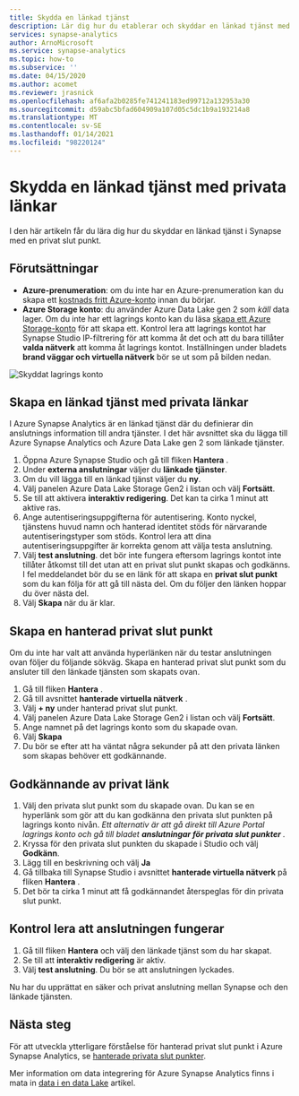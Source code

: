 ```yaml
---
title: Skydda en länkad tjänst
description: Lär dig hur du etablerar och skyddar en länkad tjänst med hanterat VNet
services: synapse-analytics
author: ArnoMicrosoft
ms.service: synapse-analytics
ms.topic: how-to
ms.subservice: ''
ms.date: 04/15/2020
ms.author: acomet
ms.reviewer: jrasnick
ms.openlocfilehash: af6afa2b0285fe741241183ed99712a132953a30
ms.sourcegitcommit: d59abc5bfad604909a107d05c5dc1b9a193214a8
ms.translationtype: MT
ms.contentlocale: sv-SE
ms.lasthandoff: 01/14/2021
ms.locfileid: "98220124"
---
```

# <a name="secure-a-linked-service-with-private-links"></a>Skydda en länkad tjänst med privata länkar

I den här artikeln får du lära dig hur du skyddar en länkad tjänst i Synapse med en privat slut punkt.

## <a name="prerequisites"></a>Förutsättningar

* **Azure-prenumeration**: om du inte har en Azure-prenumeration kan du skapa ett [kostnads fritt Azure-konto](https://azure.microsoft.com/free/) innan du börjar.
* **Azure Storage konto**: du använder Azure Data Lake gen 2 som *käll* data lager. Om du inte har ett lagrings konto kan du läsa [skapa ett Azure Storage-konto](../../storage/common/storage-account-create.md) för att skapa ett. Kontrol lera att lagrings kontot har Synapse Studio IP-filtrering för att komma åt det och att du bara tillåter **valda nätverk** att komma åt lagrings kontot. Inställningen under bladets **brand väggar och virtuella nätverk** bör se ut som på bilden nedan.

![Skyddat lagrings konto](./media/secure-storage-account.png)

## <a name="create-a-linked-service-with-private-links"></a>Skapa en länkad tjänst med privata länkar

I Azure Synapse Analytics är en länkad tjänst där du definierar din anslutnings information till andra tjänster. I det här avsnittet ska du lägga till Azure Synapse Analytics och Azure Data Lake gen 2 som länkade tjänster.

1. Öppna Azure Synapse Studio och gå till fliken **Hantera** .
1. Under **externa anslutningar** väljer du **länkade tjänster**.
1. Om du vill lägga till en länkad tjänst väljer du **ny**.
1. Välj panelen Azure Data Lake Storage Gen2 i listan och välj **Fortsätt**.
1. Se till att aktivera **interaktiv redigering**. Det kan ta cirka 1 minut att aktive ras. 
1. Ange autentiseringsuppgifterna för autentisering. Konto nyckel, tjänstens huvud namn och hanterad identitet stöds för närvarande autentiseringstyper som stöds. Kontrol lera att dina autentiseringsuppgifter är korrekta genom att välja testa anslutning.
1. Välj **test anslutning**. det bör inte fungera eftersom lagrings kontot inte tillåter åtkomst till det utan att en privat slut punkt skapas och godkänns. I fel meddelandet bör du se en länk för att skapa en **privat slut punkt** som du kan följa för att gå till nästa del. Om du följer den länken hoppar du över nästa del.
1. Välj **Skapa** när du är klar.

## <a name="create-a-managed-private-endpoint"></a>Skapa en hanterad privat slut punkt

Om du inte har valt att använda hyperlänken när du testar anslutningen ovan följer du följande sökväg. Skapa en hanterad privat slut punkt som du ansluter till den länkade tjänsten som skapats ovan.

1. Gå till fliken **Hantera** .
1. Gå till avsnittet **hanterade virtuella nätverk** .
1. Välj **+ ny** under hanterad privat slut punkt.
1. Välj panelen Azure Data Lake Storage Gen2 i listan och välj **Fortsätt**.
1. Ange namnet på det lagrings konto som du skapade ovan.
1. Välj **Skapa**
1. Du bör se efter att ha väntat några sekunder på att den privata länken som skapas behöver ett godkännande.

## <a name="private-link-approval"></a>Godkännande av privat länk
1. Välj den privata slut punkt som du skapade ovan. Du kan se en hyperlänk som gör att du kan godkänna den privata slut punkten på lagrings konto nivån. *Ett alternativ är att gå direkt till Azure Portal lagrings konto och gå till bladet **anslutningar för privata slut punkter** .*
1. Kryssa för den privata slut punkten du skapade i Studio och välj **Godkänn**.
1. Lägg till en beskrivning och välj **Ja**
1. Gå tillbaka till Synapse Studio i avsnittet **hanterade virtuella nätverk** på fliken **Hantera** .
1. Det bör ta cirka 1 minut att få godkännandet återspeglas för din privata slut punkt.

## <a name="check-the-connection-works"></a>Kontrol lera att anslutningen fungerar
1. Gå till fliken **Hantera** och välj den länkade tjänst som du har skapat.
1. Se till att **interaktiv redigering** är aktiv.
1. Välj **test anslutning**. Du bör se att anslutningen lyckades.

Nu har du upprättat en säker och privat anslutning mellan Synapse och den länkade tjänsten.

## <a name="next-steps"></a>Nästa steg


För att utveckla ytterligare förståelse för hanterad privat slut punkt i Azure Synapse Analytics, se [hanterade privata slut punkter](../security/synapse-workspace-managed-private-endpoints.md).


Mer information om data integrering för Azure Synapse Analytics finns i mata in [data i en data Lake](data-integration-data-lake.md) artikel.